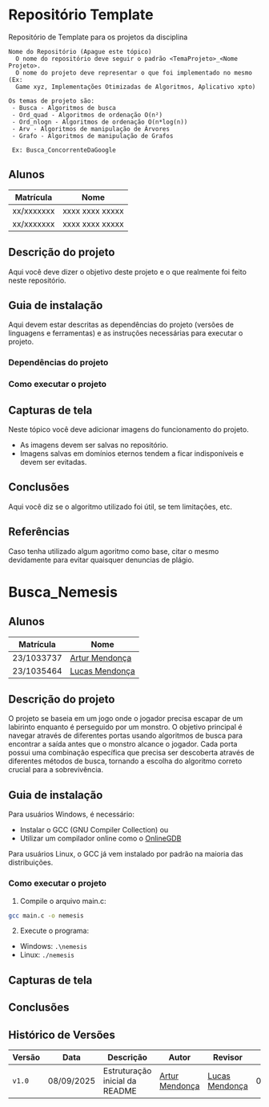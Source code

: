 # Repositório Template
Repositório de Template para os projetos da disciplina 
```
Nome do Repositório (Apague este tópico)
  O nome do repositório deve seguir o padrão <TemaProjeto>_<Nome Projeto>.
  O nome do projeto deve representar o que foi implementado no mesmo (Ex:
  Game xyz, Implementações Otimizadas de Algoritmos, Aplicativo xpto)

Os temas de projeto são:  
 - Busca - Algoritmos de busca  
 - Ord_quad - Algoritmos de ordenação O(n²)  
 - Ord_nlogn - Algoritmos de ordenação O(n*log(n))  
 - Arv - Algoritmos de manipulação de Árvores  
 - Grafo - Algoritmos de manipulação de Grafos  
 
 Ex: Busca_ConcorrenteDaGoogle
```
## Alunos  
| Matrícula | Nome |  
|-----------------------|---------------------|  
| xx/xxxxxxx | xxxx xxxx xxxxx |  
| xx/xxxxxxx | xxxx xxxx xxxxx |  
## Descrição do projeto
Aqui você deve dizer o objetivo deste projeto e o que realmente foi feito neste repositório.
## Guia de instalação
Aqui devem estar descritas as dependências do projeto (versões de linguagens e ferramentas) e as instruções necessárias para executar o projeto. 
### Dependências do projeto
### Como executar o projeto
## Capturas de tela
Neste tópico você deve adicionar imagens do funcionamento do projeto.  
 - As imagens devem ser salvas no repositório.
 - Imagens salvas em domínios eternos tendem a ficar indisponíveis e devem ser evitadas.   
## Conclusões
Aqui você diz se o algoritmo utilizado foi útil, se tem limitações, etc.
## Referências
Caso tenha utilizado algum agoritmo como base, citar o mesmo devidamente para  evitar quaisquer denuncias de plágio.

# Busca_Nemesis

## Alunos
| Matrícula | Nome |
|-----------------------|---------------------|
| 23/1033737 | [Artur Mendonça](https://github.com/ArtyMend07) |
| 23/1035464 | [Lucas Mendonça](https://github.com/EDAII/NemesisSeek/commits?author=lucasarruda9) |

## Descrição do projeto
O projeto se baseia em um jogo onde o jogador precisa escapar de um labirinto enquanto é perseguido por um monstro. O objetivo principal é navegar através de diferentes portas usando algoritmos de busca para encontrar a saída antes que o monstro alcance o jogador. Cada porta possui uma combinação específica que precisa ser descoberta através de diferentes métodos de busca, tornando a escolha do algoritmo correto crucial para a sobrevivência.

## Guia de instalação
Para usuários Windows, é necessário:
- Instalar o GCC (GNU Compiler Collection) ou
- Utilizar um compilador online como o [OnlineGDB](https://www.onlinegdb.com/)

Para usuários Linux, o GCC já vem instalado por padrão na maioria das distribuições.

### Como executar o projeto
1. Compile o arquivo main.c:
```bash
gcc main.c -o nemesis
```

2. Execute o programa:
- Windows: `.\nemesis`
- Linux: `./nemesis`

## Capturas de tela

## Conclusões

## Histórico de Versões

<div align="center">

| Versão | Data | Descrição | Autor | Revisor | Revisão |
|-----------|---------|--------------|----------|------------|------------|
| `v1.0` | 08/09/2025 | Estruturação inicial da README | [Artur Mendonça](https://github.com/ArtyMend07) | [Lucas Mendonça](https://github.com/lucasarruda9) | 08/09/2025 |

</div>
